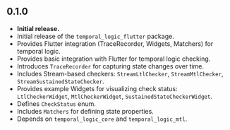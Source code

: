 ## 0.1.0

* **Initial release.**
* Initial release of the `temporal_logic_flutter` package.
* Provides Flutter integration (TraceRecorder, Widgets, Matchers) for temporal logic.
* Provides basic integration with Flutter for temporal logic checking.
* Introduces `TraceRecorder` for capturing state changes over time.
* Includes Stream-based checkers: `StreamLtlChecker`, `StreamMtlChecker`, `StreamSustainedStateChecker`.
* Provides example Widgets for visualizing check status: `LtlCheckerWidget`, `MtlCheckerWidget`, `SustainedStateCheckerWidget`.
* Defines `CheckStatus` enum.
* Includes `Matchers` for defining state properties.
* Depends on `temporal_logic_core` and `temporal_logic_mtl`.
